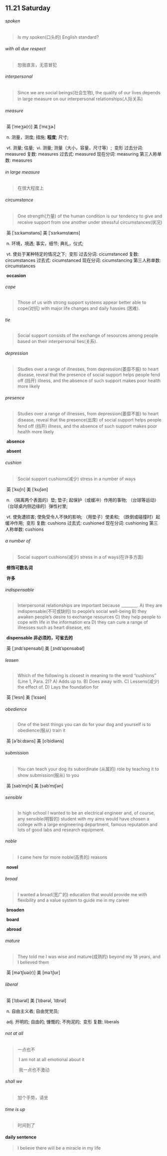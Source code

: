 ## 11.21 Saturday

###### spoken

> Is my spoken(口头的) English standard?

###### with all due respect

> 恕我直言，无意冒犯 

###### interpersonal 

> Since we are social beings(社会生物), the quality of our lives depends in large measure on our interpersonal relationships(人际关系)

###### measure

​	英 [ˈmeʒə(r)]   美 [ˈmɛʒɚ] 

​	n.  测量，测度; 措施; **程度**; 尺寸;

​	vt.  测量; 估量;
​	vi.  测量; 测量（大小，容量，尺寸等）;
​	变形 过去分词: measured 复数: measures 过去式: measured 现在分词: measuring 第三人称单数: measures

###### in large measure

> 在很大程度上

###### circumstance

> One strength(力量) of the human condition is our tendency to give and receive support from one another under stressful circumstances(状况)

​	英 [ˈsɜ:kəmstəns]   美 [ˈsɜrkəmstæns]  

​	n.  环境，境遇; 事实，细节; 典礼，仪式;

​	vt.  使处于某种特定的情况之下;
​	变形 过去分词: cicumstanced 复数: circumstances 过去式: cicumstanced 现在分词: cicumstancing 第三人称单数: circumstances



​	**occasion**



###### cope

> Those of us with strong support systems appear better able to cope(对抗) with major life changes and daily hassles (困难).

###### tie

>  Social support consists of the exchange of resources among people based on their interpersonal ties(关系).

###### depression

> Studies over a range of illnesses, from depression(萎靡不振) to heart disease, reveal that the presence of social support helps people fend off (挡开) illness, and the absence of such support makes poor health more likely



###### presence

> Studies over a range of illnesses, from depression(萎靡不振) to heart disease, reveal that the presence(出席) of social support helps people fend off (挡开) illness, and the absence of such support makes poor health more likely

​	**absence**

​	**absent**

###### cushion

> Social support cushions(减少) stress in a number of ways

​	英 [ˈkʊʃn]   美 [ˈkʊʃən]  

​	n.  （隔离两个表面的）垫; 垫子; 起保护（或缓冲）作用的事物; （台球等运动）（台球桌内侧边缘的）弹性衬里;

​	vt.  使免遭损害; 使免受令人不快的影响; （用垫子）使柔和; （跌倒或碰撞时）起缓冲作用;
​	变形 复数: cushions 过去式: cushioned 现在分词: cushioning 第三人称单数: cushions



###### a number of

> Social support cushions(减少) stress in a  of ways(在许多方面)

​	**修饰可数名词**

​	**许多**

###### indispensable

> Interpersonal relationships are important because ________.
> 	A) they are indispensable(不可或缺的) to people’s social well-being
> 	B) they awaken people’s desire to exchange resources
> 	C) they help people to cope with life in the information era
> 	D) they can cure a range of illnesses such as heart disease, etc

​	**dispensable	非必须的，可省去的**

​	英 [ˌɪndɪˈspensəbl]   美 [ˌɪndɪˈspɛnsəbəl]  

###### lessen

> Which of the following is closest in meaning to the word “cushions” (Line 1, Para.
> 2)?
> 	A) Adds up to.
> 	B) Does away with.
> 	C) Lessens(减少) the effect of.
> 	D) Lays the foundation for

​	英 [ˈlesn]   美 [ˈlɛsən]  

######  obedience 

> One of the best things you can do for your dog and yourself is to obedience(服从) train it

​	英 [ə'bi:dɪəns]   美 [oˈbidiəns]  

###### submission

> You can teach your dog its subordinate (从属的) role by teaching it to show submission(服从) to you

​	英 [səbˈmɪʃn]   美 [səbˈmɪʃən] 



###### sensible

> In high school I wanted to be an electrical engineer and, of course, any sensible(明智的) student with my aims would have chosen a college with a large engineering department, famous reputation and lots of good labs and research equipment.

###### noble

> I came here for more noble(高贵的) reasons

​	**novel**



###### broad

> I wanted a broad(宽广的) education that would provide me with flexibility and a value system to guide me in my career

​	**broaden**

​	**board**

​	**abroad**



###### mature

> They told me I was wise and mature(成熟的) beyond my 18 years, and I believed them

​	英 [məˈtʃʊə(r)]   美 [məˈtʃʊr] 

###### liberal

> 

​	英 [ˈlɪbərəl]   美 [ˈlɪbərəl, ˈlɪbrəl] 

​	n.  自由主义者; 自由党党员;

​	adj.  开明的; 自由的; 慷慨的; 不拘泥的;
​	变形 复数: liberals



###### not at all

> 一点也不
>
> ​	I am not at all emotional about it
>
> ​		我一点也不激动

###### shall we

> 加个手势，请坐



###### time is up

> 时间到了





#### daily sentence

> I believe there will be a miracle in my life

